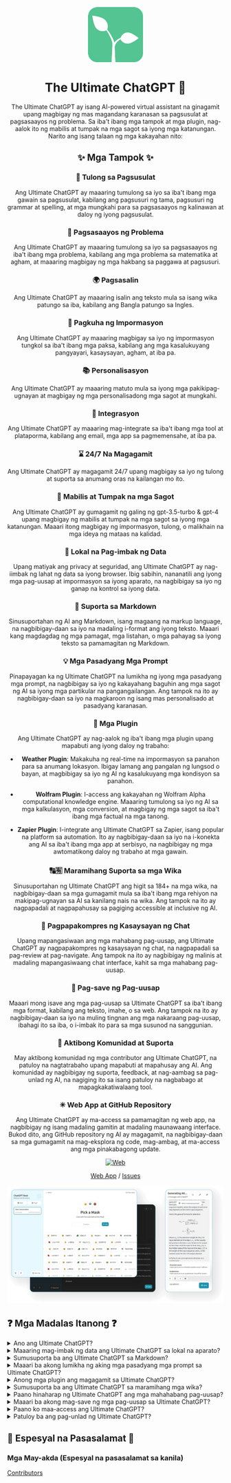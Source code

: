 <div align="center">
<img src="./docs/images/icon.png" alt="The Ultimate ChatGPT Icon"/>

<h1 align="center">The Ultimate ChatGPT 🌟</h1>

The Ultimate ChatGPT ay isang AI-powered virtual assistant na ginagamit upang magbigay ng mas magandang karanasan sa pagsusulat at pagsasaayos ng problema. Sa iba't ibang mga tampok at mga plugin, nag-aalok ito ng mabilis at tumpak na mga sagot sa iyong mga katanungan. Narito ang isang talaan ng mga kakayahan nito:

## ✨ Mga Tampok ✨

### 📝 Tulong sa Pagsusulat
Ang Ultimate ChatGPT ay maaaring tumulong sa iyo sa iba't ibang mga gawain sa pagsusulat, kabilang ang pagsusuri ng tama, pagsusuri ng grammar at spelling, at mga mungkahi para sa pagsasaayos ng kalinawan at daloy ng iyong pagsusulat.

### 💭 Pagsasaayos ng Problema
Ang Ultimate ChatGPT ay maaaring tumulong sa iyo sa pagsasaayos ng iba't ibang mga problema, kabilang ang mga problema sa matematika at agham, at maaaring magbigay ng mga hakbang sa paggawa at pagsusuri.

### 🌍 Pagsasalin
Ang Ultimate ChatGPT ay maaaring isalin ang teksto mula sa isang wika patungo sa iba, kabilang ang Bangla patungo sa Ingles.

### 📑 Pagkuha ng Impormasyon
Ang Ultimate ChatGPT ay maaaring magbigay sa iyo ng impormasyon tungkol sa iba't ibang mga paksa, kabilang ang mga kasalukuyang pangyayari, kasaysayan, agham, at iba pa.

### 📚 Personalisasyon
Ang Ultimate ChatGPT ay maaaring matuto mula sa iyong mga pakikipag-ugnayan at magbigay ng mga personalisadong mga sagot at mungkahi.

### 📎 Integrasyon
Ang Ultimate ChatGPT ay maaaring mag-integrate sa iba't ibang mga tool at plataporma, kabilang ang email, mga app sa pagmemensahe, at iba pa.

### ⌛ 24/7 Na Magagamit
Ang Ultimate ChatGPT ay magagamit 24/7 upang magbigay sa iyo ng tulong at suporta sa anumang oras na kailangan mo ito.

### 🚀 Mabilis at Tumpak na mga Sagot
Ang Ultimate ChatGPT ay gumagamit ng galing ng gpt-3.5-turbo & gpt-4 upang magbigay ng mabilis at tumpak na mga sagot sa iyong mga katanungan. Maaari itong magbigay ng impormasyon, tulong, o malikhain na mga ideya ng mataas na kalidad.

### 💾 Lokal na Pag-imbak ng Data
Upang matiyak ang privacy at seguridad, ang Ultimate ChatGPT ay nag-iimbak ng lahat ng data sa iyong browser. Ibig sabihin, nananatili ang iyong mga pag-uusap at impormasyon sa iyong aparato, na nagbibigay sa iyo ng ganap na kontrol sa iyong data.

### 🔢 Suporta sa Markdown
Sinusuportahan ng AI ang Markdown, isang magaang na markup language, na nagbibigay-daan sa iyo na madaling i-format ang iyong teksto. Maaari kang magdagdag ng mga pamagat, mga listahan, o mga pahayag sa iyong teksto sa pamamagitan ng Markdown.

### 💡 Mga Pasadyang Mga Prompt
Pinapayagan ka ng Ultimate ChatGPT na lumikha ng iyong mga pasadyang mga prompt, na nagbibigay sa iyo ng kakayahang baguhin ang mga sagot ng AI sa iyong mga partikular na pangangailangan. Ang tampok na ito ay nagbibigay-daan sa iyo na magkaroon ng isang mas personalisado at pasadyang karanasan.

### 🔆 Mga Plugin
Ang Ultimate ChatGPT ay nag-aalok ng iba't ibang mga plugin upang mapabuti ang iyong daloy ng trabaho:

- **Weather Plugin**: Makakuha ng real-time na impormasyon sa panahon para sa anumang lokasyon. Ibigay lamang ang pangalan ng lungsod o bayan, at magbibigay sa iyo ng AI ng kasalukuyang mga kondisyon sa panahon.

- **Wolfram Plugin**: I-access ang kakayahan ng Wolfram Alpha computational knowledge engine. Maaaring tumulong sa iyo ng AI sa mga kalkulasyon, mga conversion, at magbigay ng mga sagot sa iba't ibang mga factual na mga tanong.

- **Zapier Plugin**: I-integrate ang Ultimate ChatGPT sa Zapier, isang popular na platform sa automation. Ito ay nagbibigay-daan sa iyo na i-konekta ang AI sa iba't ibang mga app at serbisyo, na nagbibigay ng mga awtomatikong daloy ng trabaho at mga gawain.

### 🔠🈶 Maramihang Suporta sa mga Wika
Sinusuportahan ng Ultimate ChatGPT ang higit sa 184+ na mga wika, na nagbibigay-daan sa mga gumagamit mula sa iba't ibang mga rehiyon na makipag-ugnayan sa AI sa kanilang nais na wika. Ang tampok na ito ay nagpapadali at nagpapahusay sa pagiging accessible at inclusive ng AI.

### 💬 Pagpapakompres ng Kasaysayan ng Chat
Upang mapangasiwaan ang mga mahabang pag-uusap, ang Ultimate ChatGPT ay nagpapakompres ng kasaysayan ng chat, na nagpapadali sa pag-review at pag-navigate. Ang tampok na ito ay nagbibigay ng malinis at madaling mapangasiwaang chat interface, kahit sa mga mahabang pag-uusap.

### 📂 Pag-save ng Pag-uusap
Maaari mong isave ang mga pag-uusap sa Ultimate ChatGPT sa iba't ibang mga format, kabilang ang teksto, imahe, o sa web. Ang tampok na ito ay nagbibigay-daan sa iyo na muling tingnan ang mga nakaraang pag-uusap, ibahagi ito sa iba, o i-imbak ito para sa mga susunod na sanggunian.

### 🔑 Aktibong Komunidad at Suporta
May aktibong komunidad ng mga contributor ang Ultimate ChatGPT, na patuloy na nagtatrabaho upang mapabuti at mapahusay ang AI. Ang komunidad ay nagbibigay ng suporta, feedback, at nag-aambag sa pag-unlad ng AI, na nagiging ito sa isang patuloy na nagbabago at mapagkakatiwalaang tool.

### ✳ Web App at GitHub Repository
Ang Ultimate ChatGPT ay ma-access sa pamamagitan ng web app, na nagbibigay ng isang madaling gamitin at madaling maunawaang interface. Bukod dito, ang GitHub repository ng AI ay magagamit, na nagbibigay-daan sa mga gumagamit na mag-eksplora ng code, mag-ambag, at ma-access ang mga pinakabagong update.

[![Web][Web-image]][web-url]

[Web App](https://chatgpt.kiask.xyz/) / [Issues](https://github.com/ki-ask/The-Ultimate-ChatGPT/issues)

[web-url]: https://chatgpt.kiask.xyz
   
[download-url]: https://github.com/ki-ask/The-Ultimate-ChatGPT/releases

[Web-image]: https://img.shields.io/badge/Web-PWA-orange?logo=microsoftedge

![cover](./docs/images/cover.png)

</div>

## ❓ Mga Madalas Itanong ❓

<details>
<summary>Ano ang Ultimate ChatGPT?</summary>
Ang Ultimate ChatGPT ay isang AI-powered virtual assistant na nagbibigay ng mabilis at tumpak na mga sagot sa iyong mga tanong at nag-aalok ng iba't ibang mga tampok at mga plugin upang mapabuti ang iyong pagsusulat at pagsasaayos ng problema.
</details>

<details>
<summary>Maaaring mag-imbak ng data ang Ultimate ChatGPT sa lokal na aparato?</summary>
Oo, ang Ultimate ChatGPT ay maaaring mag-imbak ng lahat ng data sa lokal na aparato sa pamamagitan ng iyong browser, na nagbibigay ng privacy at seguridad.
</details>

<details>
<summary>Sumusuporta ba ang Ultimate ChatGPT sa Markdown?</summary>
Oo, ang Ultimate ChatGPT ay sumusuporta sa Markdown, na nagbibigay-daan sa iyo na i-format ang iyong teksto at lumikha ng mga malalaman na nilalaman.
</details>

<details>
<summary>Maaari ba akong lumikha ng aking mga pasadyang mga prompt sa Ultimate ChatGPT?</summary>
Oo, maaari kang lumikha ng iyong mga pasadyang mga prompt at i-customize ang iyong mga pakikipag-ugnayan sa Ultimate ChatGPT.
</details>

<details>
<summary>Anong mga plugin ang magagamit sa Ultimate ChatGPT?</summary>
Ang Ultimate ChatGPT ay nag-aalok ng mga plugin tulad ng Weather, Wolfram, at Zapier upang mapadali ang iyong trabaho at magbigay ng karagdagang mga kakayahan.
</details>

<details>
<summary>Sumusuporta ba ang Ultimate ChatGPT sa maramihang mga wika?</summary>
Oo, ang Ultimate ChatGPT ay mayroong mga built-in na mga prompt sa maramihang mga wika, na nagbibigay-daan sa iyo na makipag-ugnayan sa AI sa iyong nais na wika.
</details>

<details>
<summary>Paano hinaharap ng Ultimate ChatGPT ang mga mahahabang pag-uusap?</summary>
Ang Ultimate ChatGPT ay nagpapakompres ng kasaysayan ng chat upang mabigyan ng solusyon ang mga mahahabang pag-uusap nang mabilis at nang hindi nagiging abala. Ang tampok na ito ay nagbibigay ng maginhawang pag-uusap at pag-navigate, kahit sa mga mahahabang pag-uusap.
</details>

<details>
<summary>Maaari ba akong mag-save ng mga pag-uusap sa Ultimate ChatGPT?</summary>
Oo, maaari mong i-save ang mga pag-uusap sa iba't ibang mga format, kabilang ang teksto, imahe, o sa web gamit ang tampok na KiAsk Share.
</details>

<details>
<summary>Paano ko maa-access ang Ultimate ChatGPT?</summary>
Ang Ultimate ChatGPT ay magagamit bilang web app, at maaari ka ring mag-access sa GitHub repository nito para sa suporta at karagdagang mga tampok.
</details>

<details>
<summary>Patuloy ba ang pag-unlad ng Ultimate ChatGPT?</summary>
Oo, ang Ultimate ChatGPT ay patuloy na nag-uunlad sa pamamagitan ng mga update at mga pagpapabuti, at may aktibong komunidad ng mga contributor.
</details>

## 🎉 Espesyal na Pasasalamat 🎉

### Mga May-akda (Espesyal na pasasalamat sa kanila)

[Contributors](https://github.com/Yidadaa/ChatGPT-Next-Web/graphs/contributors)